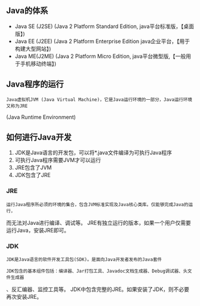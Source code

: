 ## Java的体系
- Java SE (J2SE) (Java 2 Platform Standard Edition, java平台标准版，【桌面版】)
- Java EE (J2EE) (Java 2 Platform Enterprise Edition java企业平台，【用于构建大型网站】)
- Java ME(J2ME) (Java 2 Platform Micro Edition, java平台微型版,【一般用于手机移动终端】)

## Java程序的运行
    Java虚拟机JVM (Java Virtual Machine)，它是Java运行环境的一部分，Java运行环境又称为JRE
(Java Runtime Environment)

## 如何进行Java开发
1. JDK是Java语言的开发包，可以将*.java文件编译为可执行Java程序
2. 可执行Java程序需要JVM才可以运行
3. JRE包含了JVM
4. JDK包含了JRE

### JRE
    运行Java程序所必须的环境的集合，包含JVM标准实现及Java核心类库。仅能够完成Java的运行，
而无法对Java进行编译、调试等。
    JRE有独立运行的版本，如果一个用户仅需要运行Java，安装JRE即可。

### JDK
    JDK是Java语言的软件开发工具包(SDK)。是面向Java开发者发布的Java套件

    JDK包含的基本组件包括：编译器、Jar打包工具、Javadoc文档生成器、Debug调试器、头文件生成器
、反汇编器、监控工具等。
    JDK中包含完整的JRE。如果安装了JDK，则不必要再次安装JRE。